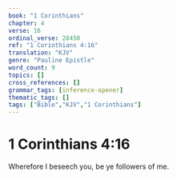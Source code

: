```yaml
---
book: "1 Corinthians"
chapter: 4
verse: 16
ordinal_verse: 28450
ref: "1 Corinthians 4:16"
translation: "KJV"
genre: "Pauline Epistle"
word_count: 9
topics: []
cross_references: []
grammar_tags: [inference-opener]
thematic_tags: []
tags: ["Bible","KJV","1 Corinthians"]
---
```


# 1 Corinthians 4:16

Wherefore I beseech you, be ye followers of me.
